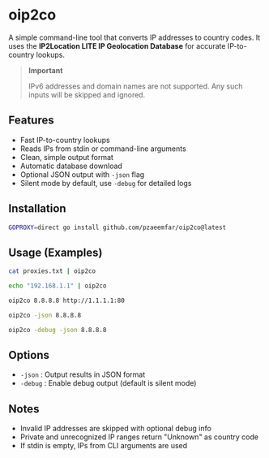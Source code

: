 # oip2co

A simple command-line tool that converts IP addresses to country codes. It uses the **IP2Location LITE IP Geolocation Database** for accurate IP-to-country lookups.

> **Important**
>
> IPv6 addresses and domain names are not supported. Any such inputs will be skipped and ignored.

## Features

* Fast IP-to-country lookups
* Reads IPs from stdin or command-line arguments
* Clean, simple output format
* Automatic database download
* Optional JSON output with `-json` flag
* Silent mode by default, use `-debug` for detailed logs

## Installation

```bash
GOPROXY=direct go install github.com/pzaeemfar/oip2co@latest
```

## Usage (Examples)

```bash
cat proxies.txt | oip2co

echo "192.168.1.1" | oip2co

oip2co 8.8.8.8 http://1.1.1.1:80

oip2co -json 8.8.8.8

oip2co -debug -json 8.8.8.8
```

## Options

* `-json`  : Output results in JSON format
* `-debug` : Enable debug output (default is silent mode)

## Notes

* Invalid IP addresses are skipped with optional debug info
* Private and unrecognized IP ranges return "Unknown" as country code
* If stdin is empty, IPs from CLI arguments are used
